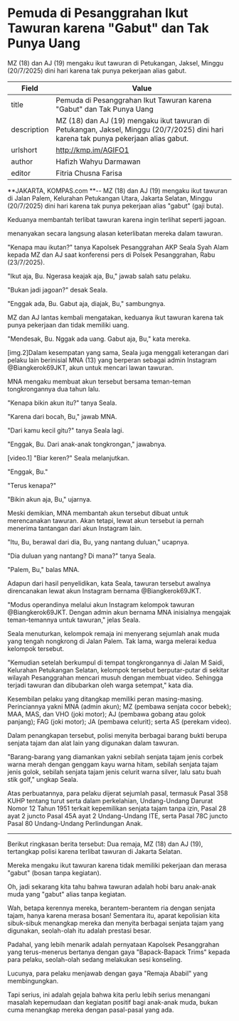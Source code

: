 # Pemuda di Pesanggrahan Ikut Tawuran karena "Gabut" dan Tak Punya Uang

MZ (18) dan AJ (19) mengaku ikut tawuran di Petukangan, Jaksel, Minggu (20/7/2025) dini hari karena tak punya pekerjaan alias gabut.

| Field       | Value                                                       |
|-------------|-------------------------------------------------------------|
| title       | Pemuda di Pesanggrahan Ikut Tawuran karena "Gabut" dan Tak Punya Uang |
| description | MZ (18) dan AJ (19) mengaku ikut tawuran di Petukangan, Jaksel, Minggu (20/7/2025) dini hari karena tak punya pekerjaan alias gabut. |
| urlshort    | http://kmp.im/AGIFO1 |
| author      | Hafizh Wahyu Darmawan |
| editor      | Fitria Chusna Farisa |

**JAKARTA, KOMPAS.com **-- MZ (18) dan AJ (19) mengaku ikut tawuran di Jalan Palem, Kelurahan Petukangan Utara, Jakarta Selatan, Minggu (20/7/2025) dini hari karena tak punya pekerjaan alias \"gabut\" (gaji buta).

Keduanya membantah terlibat tawuran karena ingin terlihat seperti jagoan. 

menanyakan secara langsung alasan keterlibatan mereka dalam tawuran.

"Kenapa mau ikutan?" tanya Kapolsek Pesanggrahan AKP Seala Syah Alam kepada MZ dan AJ saat konferensi pers di Polsek Pesanggrahan, Rabu (23/7/2025).

"Ikut aja, Bu. Ngerasa keajak aja, Bu," jawab salah satu pelaku.

"Bukan jadi jagoan?" desak Seala. 

"Enggak ada, Bu. Gabut aja, diajak, Bu," sambungnya.

MZ dan AJ lantas kembali mengatakan, keduanya ikut tawuran karena tak punya pekerjaan dan tidak memiliki uang.

"Mendesak, Bu. Nggak ada uang. Gabut aja, Bu," kata mereka.

\[img.2\]Dalam kesempatan yang sama, Seala juga menggali keterangan dari pelaku lain berinisial MNA (13) yang berperan sebagai admin Instagram \@Biangkerok69JKT, akun untuk mencari lawan tawuran.

MNA mengaku membuat akun tersebut bersama teman-teman tongkrongannya dua tahun lalu.

"Kenapa bikin akun itu?" tanya Seala.

"Karena dari bocah, Bu," jawab MNA.

"Dari kamu kecil gitu?" tanya Seala lagi.

"Enggak, Bu. Dari anak-anak tongkrongan," jawabnya.

\[video.1\] "Biar keren?" Seala melanjutkan.

"Enggak, Bu."

"Terus kenapa?"

"Bikin akun aja, Bu," ujarnya.

Meski demikian, MNA membantah akun tersebut dibuat untuk merencanakan tawuran. Akan tetapi, lewat akun tersebut ia pernah menerima tantangan dari akun Instagram lain. 

"Itu, Bu, berawal dari dia, Bu, yang nantang duluan," ucapnya.

"Dia duluan yang nantang? Di mana?" tanya Seala.

"Palem, Bu," balas MNA.

Adapun dari hasil penyelidikan, kata Seala, tawuran tersebut awalnya direncanakan lewat akun Instagram bernama \@Biangkerok69JKT.

"Modus operandinya melalui akun Instagram kelompok tawuran \@Biangkerok69JKT. Dengan admin akun bernama MNA inisialnya mengajak teman-temannya untuk tawuran," jelas Seala.

Seala menuturkan, kelompok remaja ini menyerang sejumlah anak muda yang tengah nongkrong di Jalan Palem. Tak lama, warga melerai kedua kelompok tersebut.

"Kemudian setelah berkumpul di tempat tongkrongannya di Jalan M Saidi, Kelurahan Petukangan Selatan, kelompok tersebut berputar-putar di sekitar wilayah Pesanggrahan mencari musuh dengan membuat video. Sehingga terjadi tawuran dan dibubarkan oleh warga setempat," kata dia.

Kesembilan pelaku yang ditangkap memiliki peran masing-masing. Perinciannya yakni MNA (admin akun); MZ (pembawa senjata cocor bebek); MAA, MAS, dan VHO (joki motor); AJ (pembawa gobang atau golok panjang); FAG (joki motor); JA (pembawa celurit); serta AS (perekam video).

Dalam penangkapan tersebut, polisi menyita berbagai barang bukti berupa senjata tajam dan alat lain yang digunakan dalam tawuran.

"Barang-barang yang diamankan yakni sebilah senjata tajam jenis corbek warna merah dengan genggam kayu warna hitam, sebilah senjata tajam jenis golok, sebilah senjata tajam jenis celurit warna silver, lalu satu buah stik golf," ungkap Seala.

Atas perbuatannya, para pelaku dijerat sejumlah pasal, termasuk Pasal 358 KUHP tentang turut serta dalam perkelahian, Undang-Undang Darurat Nomor 12 Tahun 1951 terkait kepemilikan senjata tajam tanpa izin, Pasal 28 ayat 2 juncto Pasal 45A ayat 2 Undang-Undang ITE, serta Pasal 78C juncto Pasal 80 Undang-Undang Perlindungan Anak.

---
Berikut ringkasan berita tersebut: Dua remaja, MZ (18) dan AJ (19), tertangkap polisi karena terlibat tawuran di Jakarta Selatan.

 Mereka mengaku ikut tawuran karena tidak memiliki pekerjaan dan merasa "gabut" (bosan tanpa kegiatan).



Oh, jadi sekarang kita tahu bahwa tawuran adalah hobi baru anak-anak muda yang "gabut" alias tanpa kegiatan.

 Wah, betapa kerennya mereka, berantem-berantem ria dengan senjata tajam, hanya karena merasa bosan! Sementara itu, aparat kepolisian kita sibuk-sibuk menangkap mereka dan menyita berbagai senjata tajam yang digunakan, seolah-olah itu adalah prestasi besar.

 Padahal, yang lebih menarik adalah pernyataan Kapolsek Pesanggrahan yang terus-menerus bertanya dengan gaya "Bapack-Bapack Trims" kepada para pelaku, seolah-olah sedang melakukan sesi konseling.

 Lucunya, para pelaku menjawab dengan gaya "Remaja Ababil" yang membingungkan.

 Tapi serius, ini adalah gejala bahwa kita perlu lebih serius menangani masalah kepemudaan dan kegiatan positif bagi anak-anak muda, bukan cuma menangkap mereka dengan pasal-pasal yang ada.

